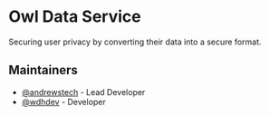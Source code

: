 # Owl Data Service
Securing user privacy by converting their data into a secure format.

## Maintainers
- [@andrewstech](https://github.com/andrewstech) - Lead Developer
- [@wdhdev](https://github.com/wdhdev) - Developer
